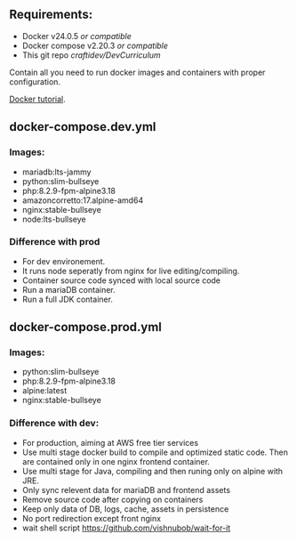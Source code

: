 <!-- TODO ongoing, need edits -->

## Requirements:
- Docker v24.0.5 *or compatible*
- Docker compose v2.20.3 *or compatible*
- This git repo *craftidev/DevCurriculum*

Contain all you need to run docker images and containers with proper configuration.

[Docker tutorial](https://docs.docker.com/get-started/run-your-own-container/).

## docker-compose.dev.yml
### Images:
- mariadb:lts-jammy
- python:slim-bullseye
- php:8.2.9-fpm-alpine3.18
- amazoncorretto:17.alpine-amd64
- nginx:stable-bullseye
- node:lts-bullseye
### Difference with prod
- For dev environement.
- It runs node seperatly from nginx for live editing/compiling.
- Container source code synced with local source code
- Run a mariaDB container.
- Run a full JDK container.

## docker-compose.prod.yml
### Images:
- python:slim-bullseye
- php:8.2.9-fpm-alpine3.18
- alpine:latest
- nginx:stable-bullseye
### Difference with dev:
- For production, aiming at AWS free tier services
- Use multi stage docker build to compile and optimized static code. Then are contained only in one nginx frontend container.
- Use multi stage for Java, compiling and then runing only on alpine with JRE.
- Only sync relevent data for mariaDB and frontend assets
- Remove source code after copying on containers
- Keep only data of DB, logs, cache, assets in persistence
- No port redirection except front nginx
- wait shell script https://github.com/vishnubob/wait-for-it